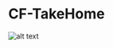 # CF-TakeHome

![alt text](https://imgur.com/a/bozoGqP)

<blockquote class="imgur-embed-pub" lang="en" data-id="a/bozoGqP"  ><a href="//imgur.com/a/bozoGqP"></a></blockquote><script async src="//s.imgur.com/min/embed.js" charset="utf-8"></script>
